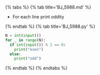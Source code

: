 {% tabs %}
{% tab title='BJ_5988.md' %}

* For each line print oddity

{% endtab %}
{% tab title='BJ_5988.py' %}

```py
N = int(input())
for _ in range(N):
  if int(input()) % 2 == 0:
    print("even")
  else:
    print("odd")
```

{% endtab %}
{% endtabs %}